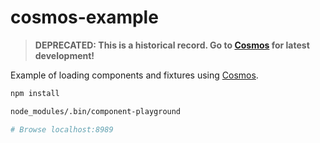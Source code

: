 # cosmos-example

> **DEPRECATED: This is a historical record. Go to [Cosmos](https://github.com/react-cosmos/react-cosmos) for latest development!**

Example of loading components and fixtures using
[Cosmos](https://github.com/skidding/cosmos).

```bash
npm install

node_modules/.bin/component-playground

# Browse localhost:8989
```
